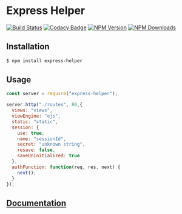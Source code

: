 # Express Helper
[![Build Status](https://travis-ci.com/jwepdx/express-helper.svg?branch=master)](https://travis-ci.com/jwepdx/express-helper)
[![Codacy Badge](https://api.codacy.com/project/badge/Grade/4df8eb3dc4be4e70921db5e25fbed660)](https://www.codacy.com/manual/jacobwevans21/express-helper?utm_source=github.com&amp;utm_medium=referral&amp;utm_content=jwepdx/express-helper&amp;utm_campaign=Badge_Grade)
 [![NPM Version][npm-image]][npm-url]
  [![NPM Downloads][downloads-image]][downloads-url]

[npm-image]: https://img.shields.io/npm/v/express-helper.svg
[npm-url]: https://npmjs.org/package/express-helper
[downloads-image]: https://img.shields.io/npm/dm/express-helper.svg
[downloads-url]: https://npmjs.org/package/express-helper
## Installation
``` bash
$ npm install express-helper
```
## Usage
``` javascript
const server = require("express-helper");

server.http("./routes", 80,{
  views: "views",
  viewEngine: "ejs",
  static: "static",
  session: {
    use: true,
    name: "sessionId",
    secret: "unknown string",
    resave: false,
    saveUninitialized: true
  },
  authFunction: function(req, res, next) {
    next();
  }
});
```

## [Documentation](http://jacobwevans.me/express-helper)
